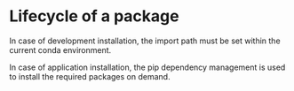 
# Lifecycle of a package

In case of development installation, the import 
path must be set within the current conda environment.

In case of application installation, the pip dependency
management is used to install the required 
packages on demand.   

